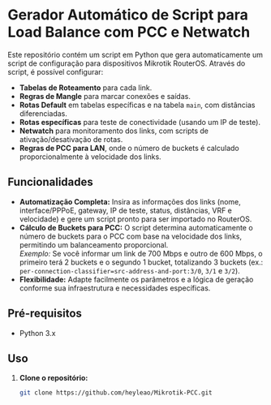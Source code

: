 # Gerador Automático de Script para Load Balance com PCC e Netwatch

Este repositório contém um script em Python que gera automaticamente um script de configuração para dispositivos Mikrotik RouterOS. Através do script, é possível configurar:

- **Tabelas de Roteamento** para cada link.
- **Regras de Mangle** para marcar conexões e saídas.
- **Rotas Default** em tabelas específicas e na tabela `main`, com distâncias diferenciadas.
- **Rotas específicas** para teste de conectividade (usando um IP de teste).
- **Netwatch** para monitoramento dos links, com scripts de ativação/desativação de rotas.
- **Regras de PCC para LAN**, onde o número de buckets é calculado proporcionalmente à velocidade dos links.

## Funcionalidades

- **Automatização Completa:** Insira as informações dos links (nome, interface/PPPoE, gateway, IP de teste, status, distâncias, VRF e velocidade) e gere um script pronto para ser importado no RouterOS.
- **Cálculo de Buckets para PCC:** O script determina automaticamente o número de buckets para o PCC com base na velocidade dos links, permitindo um balanceamento proporcional.  
  _Exemplo:_ Se você informar um link de 700 Mbps e outro de 600 Mbps, o primeiro terá 2 buckets e o segundo 1 bucket, totalizando 3 buckets (ex.: `per-connection-classifier=src-address-and-port:3/0`, `3/1` e `3/2`).
- **Flexibilidade:** Adapte facilmente os parâmetros e a lógica de geração conforme sua infraestrutura e necessidades específicas.

## Pré-requisitos

- Python 3.x

## Uso

1. **Clone o repositório:**

   ```bash
   git clone https://github.com/heyleao/Mikrotik-PCC.git
